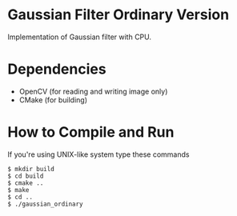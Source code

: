 # Gaussian Filter Ordinary Version
Implementation of Gaussian filter with CPU.

# Dependencies
* OpenCV (for reading and writing image only)
* CMake (for building)

# How to Compile and Run
If you're using UNIX-like system type these commands
```
$ mkdir build
$ cd build
$ cmake ..
$ make
$ cd ..
$ ./gaussian_ordinary
```
